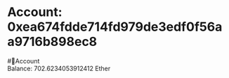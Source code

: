 
Account: 0xea674fdde714fd979de3edf0f56aa9716b898ec8
===================================================
  
#📜Account  
Balance: 702.6234053912412 Ether